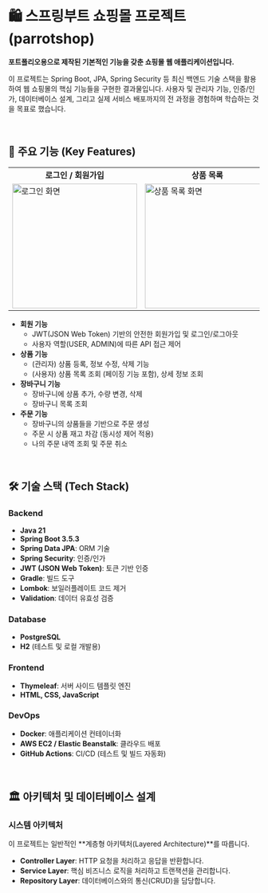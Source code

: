# 🛍️ 스프링부트 쇼핑몰 프로젝트 (parrotshop)

**포트폴리오용으로 제작된 기본적인 기능을 갖춘 쇼핑몰 웹 애플리케이션입니다.**

이 프로젝트는 Spring Boot, JPA, Spring Security 등 최신 백엔드 기술 스택을 활용하여 웹 쇼핑몰의 핵심 기능들을 구현한 결과물입니다. 사용자 및 관리자 기능, 인증/인가, 데이터베이스 설계, 그리고 실제 서비스 배포까지의 전 과정을 경험하며 학습하는 것을 목표로 했습니다.

<br>

## 🌟 주요 기능 (Key Features)

<table>
  <tr>
    <td align="center"><strong>로그인 / 회원가입</strong></td>
    <td align="center"><strong>상품 목록</strong></td>
    <td align="center"><strong>장바구니</strong></td>
  </tr>
  <tr>
    <td><img src="URL_TO_YOUR_SCREENSHOT_1" alt="로그인 화면" width="250"/></td>
    <td><img src="URL_TO_YOUR_SCREENSHOT_2" alt="상품 목록 화면" width="250"/></td>
    <td><img src="URL_TO_YOUR_SCREENSHOT_3" alt="장바구니 화면" width="250"/></td>
  </tr>
</table>

*   **회원 기능**
    *   JWT(JSON Web Token) 기반의 안전한 회원가입 및 로그인/로그아웃
    *   사용자 역할(USER, ADMIN)에 따른 API 접근 제어
*   **상품 기능**
    *   (관리자) 상품 등록, 정보 수정, 삭제 기능
    *   (사용자) 상품 목록 조회 (페이징 기능 포함), 상세 정보 조회
*   **장바구니 기능**
    *   장바구니에 상품 추가, 수량 변경, 삭제
    *   장바구니 목록 조회
*   **주문 기능**
    *   장바구니의 상품들을 기반으로 주문 생성
    *   주문 시 상품 재고 차감 (동시성 제어 적용)
    *   나의 주문 내역 조회 및 주문 취소

<br>

## 🛠️ 기술 스택 (Tech Stack)

### Backend
- **Java 21**
- **Spring Boot 3.5.3**
- **Spring Data JPA**: ORM 기술
- **Spring Security**: 인증/인가
- **JWT (JSON Web Token)**: 토큰 기반 인증
- **Gradle**: 빌드 도구
- **Lombok**: 보일러플레이트 코드 제거
- **Validation**: 데이터 유효성 검증

### Database
- **PostgreSQL**
- **H2** (테스트 및 로컬 개발용)

### Frontend
- **Thymeleaf**: 서버 사이드 템플릿 엔진
- **HTML, CSS, JavaScript**

### DevOps
- **Docker**: 애플리케이션 컨테이너화
- **AWS EC2 / Elastic Beanstalk**: 클라우드 배포
- **GitHub Actions**: CI/CD (테스트 및 빌드 자동화)

<br>

## 🏛️ 아키텍처 및 데이터베이스 설계

### 시스템 아키텍처
이 프로젝트는 일반적인 **계층형 아키텍처(Layered Architecture)**를 따릅니다.
- **Controller Layer**: HTTP 요청을 처리하고 응답을 반환합니다.
- **Service Layer**: 핵심 비즈니스 로직을 처리하고 트랜잭션을 관리합니다.
- **Repository Layer**: 데이터베이스와의 통신(CRUD)을 담당합니다.
